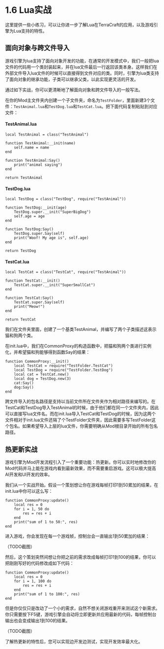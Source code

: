 # 1.6 Lua实战

这里提供一些小练习，可以让你进一步了解Lua在TerraCraft的应用，以及游戏引擎为Lua支持的特性。

## 面向对象与跨文件导入

游戏引擎为lua支持了面向对象开发的功能，在通常的开发模式中，我们一般把lua文件的代码用一个类封装起来，并在lua文件最后一行返回该类本身。这样我们在外部文件导入lua文件的时候可以直接得到文件对应的类。同时，引擎为lua类支持了面向对象的继承功能，子类可以继承父类，以此实现更灵活的开发。

通过如下实战，你可以更清晰地了解面向对象和跨文件导入的一般写法。

在你的Mod主文件夹内创建一个子文件夹，命名为`TestFolder`，里面新建3个文件：`TestAnimal.lua`和`TestDog.lua`和`TestCat.lua`。把下面代码复制粘贴到对应文件：

#### TestAnimal.lua

```
local TestAnimal = class("TestAnimal")

function TestAnimal:__init(name)
    self.name = name
end

function TestAnimal:Say()
    print("animal saying")
end

return TestAnimal
```

#### TestDog.lua

```
local TestDog = class("TestDog", require("TestAnimal"))

function TestDog:__init(age)
    TestDog.super.__init("SuperBigDog")
    self.age = age
end

function TestDog:Say()
    TestDog.super.Say(self)
    print("Woof! My age is", self.age)
end

return TestDog
```

#### TestCat.lua

```
local TestCat = class("TestCat", require("TestAnimal"))

function TestCat:__init()
    TestCat.super.__init("SuperSmallCat")
end

function TestCat:Say()
    TestCat.super.Say(self)
    print("Meow!")
end

return TestCat
```

我们在文件夹里面，创建了一个基类TestAnimal，并编写了两个子类描述这表示猫和狗两个类。

在init.lua中，我们在CommonProxy的构造函数中，把猫和狗两个类进行实例化，并希望猫和狗能够得到函数Say的结果：

```
function CommonProxy:__init()
    local TestCat = require("TestFolder.TestCat")
    local TestDog = require("TestFolder.TestDog")
    local cat = TestCat.new()
    local dog = TestDog.new(3)
    cat:Say()
    dog:Say()
end
```

跨文件导入的包名路径是支持以当前文件所在文件夹作为相对路径来编写的。在TestCat和TestDog导入TestAnimal的时候，由于他们都在同一个文件夹内，因此可以直接写lua文件名。而在init.lua导入TestCat和TestDog的时候，因为这两个文件相对于init.lua文件还隔了个TestFolder文件夹，因此需要多写TestFolder这个包名。如果希望导入上层的lua文件，你需要明确从Mod根目录开始的所有包名路径。

## 热更新实战

游戏引擎为Mod开发流程引入了一个重要功能：热更新。你可以实时地修改你的Mod代码并马上能在游戏内看到最新效果，而不需要重启游戏。这可以极大提高AI开发和UI开发的效率。

我们从一个实战开始。假设一个策划想让你在游戏每帧打印1到50累加的结果，在init.lua中你可以这么写：

```
function CommonProxy:update()
    local res = 0
    for i = 1, 50 do
        res = res + i
    end
    print("sum of 1 to 50:", res)
end
```

进入游戏，你会发现在每一个游戏帧，控制台会一直输出1到50累加的结果：

（TODO截图）

然后，这个策划突然间想让你把之前的需求改成每帧打印1到100的结果，你可以把刚刚写好的代码修改成如下代码：

```
function CommonProxy:update()
    local res = 0
    for i = 1, 100 do
        res = res + i
    end
    print("sum of 1 to 100:", res)
end
```

但是你仅仅只是改动了一个小的需求，自然不想关闭游戏重开来测试这个新需求。你只需要按下F5键，游戏引擎会自动将立即更新并应用最新的代码，每帧控制台输出也会变成输出1到100的结果。

（TODO截图）

了解热更新的特性后，您可以实现边开发边测试，实现开发效率最大化。









